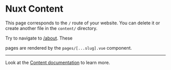 # Nuxt Content

This page corresponds to the `/` route of your website. You can delete it or create another file in the `content/` directory.

Try to navigate to [/about](/about). These

pages are rendered by the `pages/[...slug].vue` component.

---

Look at the [Content documentation](https://content.nuxtjs.org/) to learn more.
